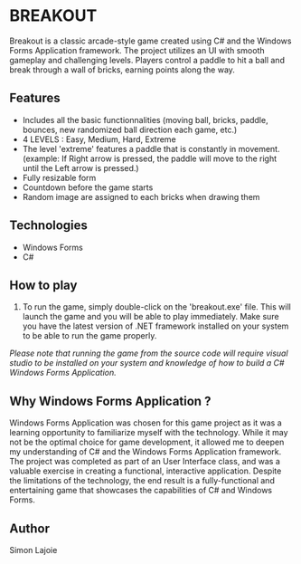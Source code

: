 # BREAKOUT
Breakout is a classic arcade-style game created using C# and the Windows Forms Application framework. The project utilizes an UI with smooth gameplay and challenging levels. Players control a paddle to hit a ball and break through a wall of bricks, earning points along the way.

## Features
* Includes all the basic functionnalities (moving ball, bricks, paddle, bounces, new randomized ball direction each game, etc.)
* 4 LEVELS : Easy, Medium, Hard, Extreme
* The level 'extreme' features a paddle that is constantly in movement. (example: If Right arrow is pressed, the paddle will move to the right until the Left arrow is pressed.)
* Fully resizable form
* Countdown before the game starts
* Random image are assigned to each bricks when drawing them

## Technologies
* Windows Forms
* C#

## How to play
1. To run the game, simply double-click on the 'breakout.exe' file. This will launch the game and you will be able to play immediately. Make sure you have the latest version of .NET framework installed on your system to be able to run the game properly.

*Please note that running the game from the source code will require visual studio to be installed on your system and knowledge of how to build a C# Windows Forms Application.*

## Why Windows Forms Application ?
Windows Forms Application was chosen for this game project as it was a learning opportunity to familiarize myself with the technology. While it may not be the optimal choice for game development, it allowed me to deepen my understanding of C# and the Windows Forms Application framework. The project was completed as part of an User Interface class, and was a valuable exercise in creating a functional, interactive application. Despite the limitations of the technology, the end result is a fully-functional and entertaining game that showcases the capabilities of C# and Windows Forms.

## Author
Simon Lajoie
